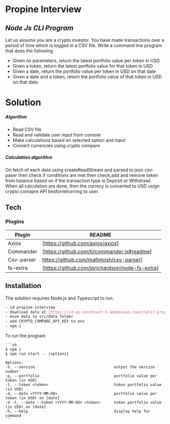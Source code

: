 # Propine Interview

## _Node Js CLI Program_

Let us assume you are a crypto investor. You have made transactions over a period of time which is logged in a CSV file. Write a command line program that does the following

- Given no parameters, return the latest portfolio value per token in USD
- Given a token, return the latest portfolio value for that token in USD
- Given a date, return the portfolio value per token in USD on that date
- Given a date and a token, return the portfolio value of that token in USD on that date

# Solution

##### Algorithm

- Read CSV file
- Read and validate user input from console
- Make calculations based on selected option and input
- Convert currencies using crypto compare

##### Calculation algorithm

On fetch of each data using createReadStream and parsed to json csv-paser then check if conditions are met then check,add and remove token from balance based on if the transaction type is Deposit or Withdrawl. When all calculation are done, then the currecy is converted to USD usign crypto comapre API besforretrurning to user.

## Tech

### Plugins

| Plugin     | README                                          |
| ---------- | ----------------------------------------------- |
| Axios      | [https://github.com/axios/axios]                |
| Commander  | [https://github.com/tj/commander.js#readme]     |
| Csv-parser | https://github.com/mafintosh/csv-parser]        |
| fs-extra   | [https://github.com/jprichardson/node-fs-extra] |

## Installation

The solution requires Node.js and Typescript to run.

```sh
- cd propine-interview
- download data at [https://s3-ap-southeast-1.amazonaws.com/static.propine.com/transactions.csv.zip]
- move data to src/data folder
- add CRYPTO_COMPARE_API_KEY to env
- npm i
```

To run the program

    ```sh
    $ npm i
    $ npm run start -- [options]

    Options:
    -V, --version                                   output the version number
    -p, --portfolio                                 portfolio value per token (in USD)  
    -t, --token <token>                             token portfolio value (in USD)
    -d, --date <YYYY-MM-DD>                         portfolio value per token (in USD) on [date]
    -d -t, --date --token <YYYY-MM-DD> <token>      token portfolio value (in USD) on [date]  
    -h, --help                                      display help for command
    ```
